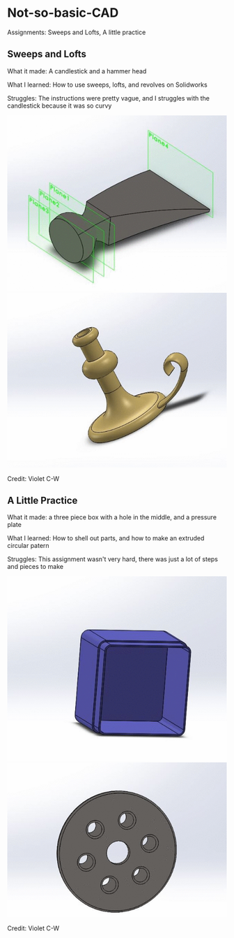 # Not-so-basic-CAD
Assignments: Sweeps and Lofts, A little practice

## Sweeps and Lofts

What it made: A candlestick and a hammer head

What I learned: How to use sweeps, lofts, and revolves on Solidworks

Struggles: The instructions were pretty vague, and I struggles with the candlestick because it was so curvy

![The bent nail](https://github.com/vcraghe32/CAD_assignments/raw/master/ImagesCAD/ezgif.com-gif-maker.gif) ![candlestick](https://github.com/vcraghe32/CAD_assignments/raw/master/ImagesCAD/candlegif.gif)

Credit: Violet C-W

## A Little Practice

What it made: a three piece box with a hole in the middle, and a pressure plate

What I learned: How to shell out parts, and how to make an extruded circular patern

Struggles: This assignment wasn't very hard, there was just a lot of steps and pieces to make

![Box](https://github.com/vcraghe32/CAD_assignments/raw/master/ImagesCAD/tutorgif.gif)![wheel thingy](https://github.com/vcraghe32/CAD_assignments/raw/master/ImagesCAD/spingif.gif)

Credit: Violet C-W
